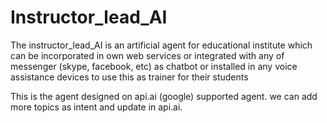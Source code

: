 # Instructor_lead_AI
The instructor_lead_AI is an artificial agent for educational institute which can be incorporated in own web services or integrated with any of messenger (skype, facebook, etc) as chatbot or installed in any voice assistance devices to use this as trainer for their students

This is the agent designed on api.ai (google) supported agent. 
we can add more topics as intent and update in api.ai. 
